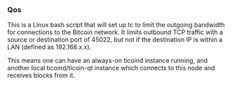 ### Qos ###

This is a Linux bash script that will set up tc to limit the outgoing bandwidth for connections to the Bitcoin network. It limits outbound TCP traffic with a source or destination port of 45022, but not if the destination IP is within a LAN (defined as 192.168.x.x).

This means one can have an always-on ticoind instance running, and another local ticoind/ticoin-qt instance which connects to this node and receives blocks from it.
